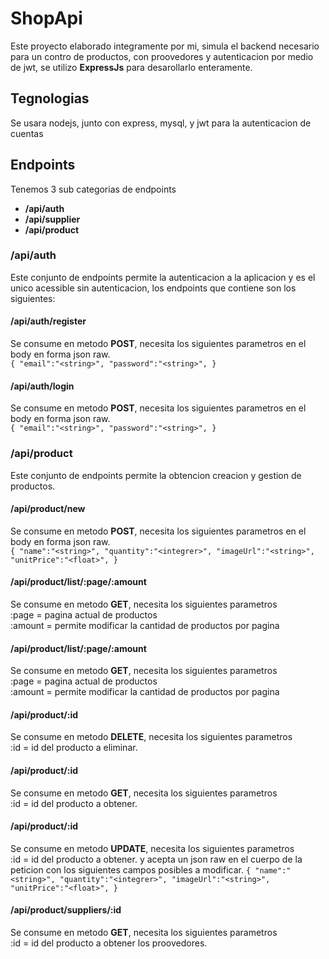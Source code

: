 # ShopApi
Este proyecto elaborado integramente por mi, simula el backend necesario para un contro de productos, con proovedores y autenticacion por medio de jwt, se utilizo **ExpressJs** para desarollarlo enteramente.
## Tegnologias ##
Se usara nodejs, junto con express, mysql, y jwt para la autenticacion de cuentas    

##  Endpoints ##
Tenemos 3 sub categorias de endpoints  
+ **/api/auth**
+ **/api/supplier**
+ **/api/product**


### **/api/auth** ###

Este conjunto de endpoints permite la autenticacion a la aplicacion y es el unico  acessible sin autenticacion, los endpoints que contiene son los siguientes:


#### /api/auth/register ####
Se consume en metodo **POST**, necesita los siguientes parametros en el body en forma json raw.  
`
{
    "email":"<string>",
    "password":"<string>",
}
`

#### /api/auth/login ####
Se consume en metodo **POST**, necesita los siguientes parametros en el body en forma json raw.  
`
{
    "email":"<string>",
    "password":"<string>",
}
`


### **/api/product** ###
Este conjunto de endpoints permite la obtencion creacion y gestion de productos.    

#### /api/product/new ####
Se consume en metodo **POST**, necesita los siguientes parametros en el body en forma json raw.  
`
{
    "name":"<string>",
    "quantity":"<integrer>",
     "imageUrl":"<string>",
    "unitPrice":"<float>",
}
`


#### /api/product/list/:page/:amount ####
Se consume en metodo **GET**, necesita los siguientes parametros  
:page = pagina actual de productos  
:amount = permite modificar la cantidad de productos por pagina

#### /api/product/list/:page/:amount ####
Se consume en metodo **GET**, necesita los siguientes parametros  
:page = pagina actual de productos  
:amount = permite modificar la cantidad de productos por pagina

#### /api/product/:id ####
Se consume en metodo **DELETE**, necesita los siguientes parametros  
:id = id del producto a eliminar.

#### /api/product/:id ####
Se consume en metodo **GET**, necesita los siguientes parametros  
:id = id del producto a obtener.

#### /api/product/:id ####
Se consume en metodo **UPDATE**, necesita los siguientes parametros  
:id = id del producto a obtener.
y acepta un json raw en el cuerpo de la peticion con los siguientes campos posibles a modificar.
`
{
    "name":"<string>",
    "quantity":"<integrer>",
     "imageUrl":"<string>",
    "unitPrice":"<float>",
}
`



#### /api/product/suppliers/:id ####
Se consume en metodo **GET**, necesita los siguientes parametros   
:id = id del producto a obtener los proovedores.



